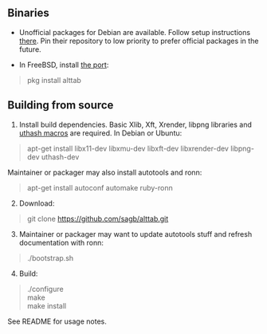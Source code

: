 
Binaries
--------

* Unofficial packages for Debian are available.
Follow setup instructions [there](https://odd.systems/debian/).
Pin their repository to low priority to prefer official packages in the future.

* In FreeBSD, install [the port](https://www.freshports.org/x11/alttab/):

> pkg install alttab


Building from source
--------------------

1. Install build dependencies.
Basic Xlib, Xft, Xrender, libpng libraries
and [uthash macros](http://troydhanson.github.io/uthash/) are required.
In Debian or Ubuntu:

> apt-get install libx11-dev libxmu-dev libxft-dev libxrender-dev libpng-dev uthash-dev

Maintainer or packager may also install autotools and ronn:

> apt-get install autoconf automake ruby-ronn

2. Download:

> git clone https://github.com/sagb/alttab.git

3. Maintainer or packager may want to update autotools stuff and refresh documentation with ronn:

> ./bootstrap.sh

4. Build:

> ./configure  
> make  
> make install

See README for usage notes.

